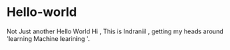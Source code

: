 # Hello-world
Not Just another Hello World
Hi , This is Indraniil , getting my heads around 'learning  Machine learining '. 

